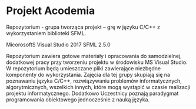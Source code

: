 # Projekt Acodemia

Repozytorium - grupa tworząca projekt – grę w języku C/C++ z wykorzystaniem biblioteki SFML.

MicorosoftS Visual Studio 2017
SFML 2.5.0

Repozytorium zawiera gotowe materiały i opracowania do samodzielnej, dodatkowej pracy przy tworzeniu projektu w środowisku MS Visual Studio. W repozytorium będą umieszczane pliki zawierające niezbędne komponenty do wykorzystania. 
Zajęcia dla tej grupy skupiają się na poznawaniu języka C/C++, rozwiązywaniu problemów informatycznych, algorytmicznych, wszelkich innych, które mogą wystąpić w czasie realizacji projektu informatycznego. Dodatkowo Uczestnicy poznają paradygmat programowania obiektowego jednocześnie z nauką języka.
